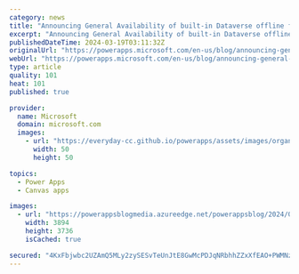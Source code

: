 ```yaml
---
category: news
title: "Announcing General Availability of built-in Dataverse offline for canvas apps"
excerpt: "Announcing General Availability of built-in Dataverse offline for canvas apps. Learn how to enable a Dataverse centric app for offline, how to support files and images in offline and how to optimize the user experience in offline mode \n"
publishedDateTime: 2024-03-19T03:11:32Z
originalUrl: "https://powerapps.microsoft.com/en-us/blog/announcing-general-availability-of-built-in-dataverse-offline-for-canvas-apps/"
webUrl: "https://powerapps.microsoft.com/en-us/blog/announcing-general-availability-of-built-in-dataverse-offline-for-canvas-apps/"
type: article
quality: 101
heat: 101
published: true

provider:
  name: Microsoft
  domain: microsoft.com
  images:
    - url: "https://everyday-cc.github.io/powerapps/assets/images/organizations/microsoft.com-50x50.jpg"
      width: 50
      height: 50

topics:
  - Power Apps
  - Canvas apps

images:
  - url: "https://powerappsblogmedia.azureedge.net/powerappsblog/2024/03/App-Screenahots.png"
    width: 3894
    height: 3736
    isCached: true

secured: "4KxFbjwbc2UZAmQ5MLy2zySESvTeUnJtE8GwMcPDJqNRbhhZZxXfEAO+PWMNzyMR8YdQN4TBR4APodQU628YdvhVm8E+DZmiuHHJu2F8qEGSRM0s5yeGK8Otn+frRDGqm533ISuYZGpmvfm1ACo7XChjDYgoCIGWELxhwRPsmAv0MI+0Tpm1YFn+09cGQjCYvH4IE4OvzdISvTYTf8SVNIzlGnJWkaMArehuyjulnaADL3Ozd7o1EIMapVsBScnpABuEdHiRZkUbsSlxdLBbhxmLsxXN2v+is8/WipNy01ljtiE7/3LzaLH6DcofkxX5J2oDf74jxh+S8NRsyHDc64QwWeAnvPjD5kkgaHDzw8k=;ViH4vwz5ql2t7xx2ne3Glg=="
---
```


